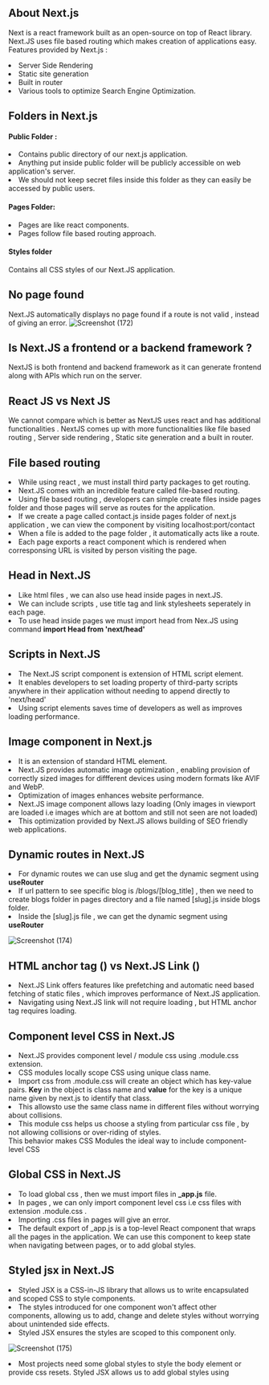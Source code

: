 ## About Next.js
Next is a react framework built as an open-source on top of React library. <br>
Next.JS uses file based routing which makes creation of applications easy. <br>
Features provided by Next.js :
<li>Server Side Rendering</li>
<li>Static site generation</li>
<li>Built in router</li>
<li>Various tools to optimize Search Engine Optimization.</li>

## Folders in Next.js

#### Public Folder :
<li>Contains public directory of our next.js application.</li>
<li>Anything put inside public folder will be publicly accessible on web application's server.</li>
<li>We should not keep secret files inside this folder as they can easily be accessed by public users.</li>


#### Pages Folder:
<li>Pages are like react components.</li>
<li>Pages follow file based routing approach.</li>

#### Styles folder
Contains all CSS styles of our Next.JS application.

## No page found
Next.JS automatically displays no page found if a route is not valid , instead of giving an error.
![Screenshot (172)](https://github.com/VVSD-Charan/Learning-Next.JS/assets/105978561/f603f595-fad1-45d9-b7aa-6dbcae061564)

## Is Next.JS a frontend or a backend framework ?
NextJS is both frontend and backend framework as it can generate frontend along with APIs which run on the server. 

## React JS vs Next JS
We cannot compare which is better as NextJS uses react and has additional functionalities . NextJS comes up with more functionalities like file based routing , Server side rendering , Static site generation and a built in router.

## File based routing
<li>While using react , we must install third party packages to get routing.</li>
<li>Next.JS comes with an incredible feature called file-based routing.</li>
<li>Using file based routing , developers can simple create files inside pages folder and those pages will serve as routes for the application.</li>
<li>If we create a page called contact.js inside pages folder of next.js application , we can view the component by visiting localhost:port/contact </li>
<li>When a file is added to the page folder , it automatically acts like a route.</li>
<li>Each page exports a react component which is rendered when corresponsing URL is visited by person visiting the page.</li>

## Head in Next.JS
<li>Like html files , we can also use head inside pages in next.JS.</li>
<li>We can include scripts , use title tag and link stylesheets seperately in each page.</li>
<li>To use head inside pages we must import head from Nex.JS using command <strong>import Head from 'next/head'</strong></li>

## Scripts in Next.JS
<li>The Next.JS script component is extension of HTML script element.</li>
<li>It enables developers to set loading property of third-party scripts anywhere in their application without needing to append directly to 'next/head'</li>
<li>Using script elements saves time of developers as well as improves loading performance.</li>

## Image component in Next.js
<li>It is an extension of standard HTML element.</li>
<li>Next.JS provides automatic image optimization , enabling provision of correctly sized images for diffferent devices using modern formats like AVIF and WebP.</li>
<li>Optimization of images enhances website performance.</li>
<li>Next.JS image component allows lazy loading (Only images in viewport are loaded i.e images which are at bottom and still not seen are not loaded)</li>
<li>This optimization provided by Next.JS allows building of SEO friendly web applications.</li>

## Dynamic routes in Next.JS
<li>For dynamic routes we can use slug and get the dynamic segment using <strong>useRouter</strong></li>
<li>If url pattern to see specific blog is /blogs/[blog_title] , then we need to create blogs folder in pages directory and a file named [slug].js inside blogs folder.</li>
<li>Inside the [slug].js file , we can get the dynamic segment using <strong>useRouter</strong></li>

![Screenshot (174)](https://github.com/VVSD-Charan/Learning-Next.JS/assets/105978561/f8155652-fd59-424c-b2d1-7379f3d076eb)

## HTML anchor tag (<a>) vs Next.JS Link (<Link>)
<li>Next.JS Link offers features like prefetching and automatic need based fetching of static files , which improves performance of Next.JS application.</li>
<li>Navigating using Next.JS link will not require loading , but HTML anchor tag requires loading.</li>

## Component level CSS in Next.JS
<li>Next.JS provides component level / module css using .module.css extension.</li>
<li>CSS modules locally scope CSS using unique class name.</li>
<li>Import css from .module.css will create an object which has key-value pairs. <strong>Key</strong> in the object is class name and <strong>value</strong> for the key is a unique name given by next.js to identify that class.</li>
<li>This allowsto use the same class name in different files without worrying about collisions.</li>
<li>This module css helps us choose a styling from particular css file , by not allowing collisions or over-riding of styles.</li>
This behavior makes CSS Modules the ideal way to include component-level CSS

## Global CSS in Next.JS
<li>To load global css , then we must import files in <strong>_app.js</strong> file.</li>
<li>In pages , we can only import component level css i.e css files with extension .module.css .</li>
<li>Importing .css files in pages will give an error.</li>
<li>The default export of _app.js is a top-level React component that wraps all the pages in the application. We can use this component to keep state when navigating between pages, or to add global styles.</li>

## Styled jsx in Next.JS
<li>Styled JSX is a CSS-in-JS library that allows us to write encapsulated and scoped CSS to style components.</li>
<li>The styles introduced for one component won't affect other components, allowing us to add, change and delete styles without worrying about unintended side effects.</li>
<li>Styled JSX ensures the styles are scoped to this component only.</li>

![Screenshot (175)](https://github.com/VVSD-Charan/Learning-Next.JS/assets/105978561/99eda9d8-6de5-4409-b266-74594793b8a4)

<li>Most projects need some global styles to style the body element or provide css resets. Styled JSX allows us to add global styles using <strong><style jsx global></strong></li>

## Pre-rendering in Next.JS
<li>By default, Next.js pre-renders every page. This means that Next.js generates HTML for each page in advance, instead of having it all done by client-side JavaScript. Pre-rendering can result in better performance and SEO.</li>
<li>Because of pre-rendering , application is rendered without JavaScript. That’s because Next.js has pre-renders application into static HTML, allowing us to see the UI without running JavaScript.</li>
<li>If an application is a plain React.js one (without Next.js),then there’s no pre-rendering, so we won’t be able to see the application if we disable JavaScript</li>

![Screenshot (176)](https://github.com/VVSD-Charan/Learning-Next.JS/assets/105978561/8dddf3e7-dcf7-4745-9b1a-88ed149f424f)

![Screenshot (177)](https://github.com/VVSD-Charan/Learning-Next.JS/assets/105978561/25045ca4-f278-4601-ae21-afc46d760d06)

## Types of pre-rendering done by Next.JS
<ol>
  <li><h3>Static Site Generation</h3></li>
  <li><h3>Server Side rendering</h3></li>
</ol>

## Static Site Generation
<li>The HTML is generated at the build-time and re-used for each request</li>
<li>Static site generation is faster but less flexible.</li>

![Screenshot (178)](https://github.com/VVSD-Charan/Learning-Next.JS/assets/105978561/01579ce3-cec0-42b8-b51f-c3bad73fc3bb)

## Server Side Rendering
<li>The HTML is generated on each request.</li>
<li>Server-side rendering is more flexible, but requires more resources</li>

![Screenshot (179)](https://github.com/VVSD-Charan/Learning-Next.JS/assets/105978561/85695cc3-6c61-482b-aabf-02f33ff3ccf7)

## Server side rendering vs Static Site Generation
<li>Static Site Generation is preferable if the page is not frequently updated as it is much faster than having a server render the page on every request.</li>
<li>But if the page is frequently updated , then Server side rendering will be a better choice.</li>

## Implementing server side rendering
<li>In server side rendering , HTML will be populated at request time.</li>
<li>So, when we perform server side rendering , we can view entire data as HTML code in <strong>page source</strong></li>
<li>When server side rendering is implemented then there is no requirement for browser for executing javaScript code and call an API . All these tasks will be done by server itself.</li>
<li>In server side rendering , HTML is generated by Next.JS server by executing JavaScript before sending it to client. </li>

![Screenshot (180)](https://github.com/VVSD-Charan/Learning-Next.JS/assets/105978561/ea117e89-3a51-4ee2-980a-2638d8ed5628)

![Screenshot (181)](https://github.com/VVSD-Charan/Learning-Next.JS/assets/105978561/b7ce4451-a141-458b-9e6a-e54ee874d607)

The entire data in the page can be viewed if we use server side rendering


## Implementing static site generation
<li>If static site generation is implemented , then there is no requirement to call API or server .</li>
<li>Implmenting static site generation will build a static site like locally written HTML page.</li>
<li>For implementing static site generation , we make use of two functions :
    <ol>
        <li>getStaticPaths()</li>
        <li>getStaticProps</li>
    </ol>
</li>
<li>In static site generation , Next.JS server executes all javaScript beforehand and keeps static pages which will be delivered on request.</li>
<li>We use getStaticPaths to find out all possible data points.</li>

## Hydration in JavaScript
Each generated HTML is associated with minimal JavaScript code necessary for that page. When a page is loaded by the browser, its JavaScript code runs and makes the page fully interactive. (This process is called hydration.)





